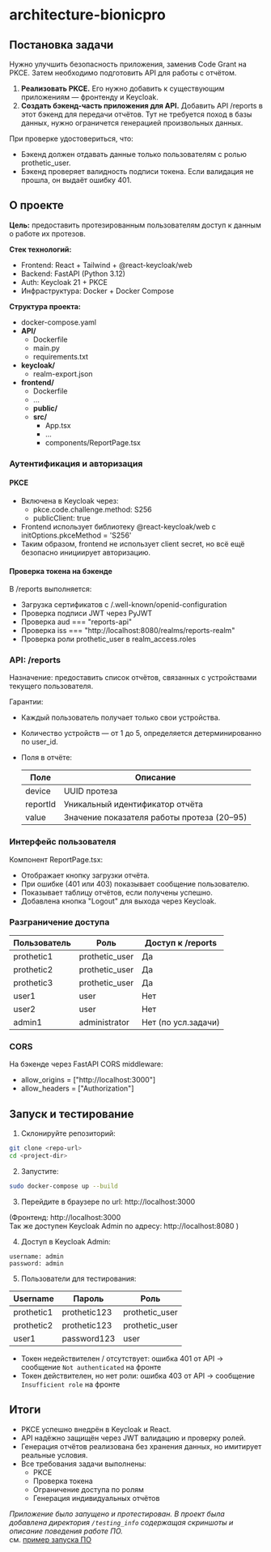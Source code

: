 # architecture-bionicpro

## Постановка задачи
    
Нужно улучшить безопасность приложения, заменив Code Grant на PKCE. Затем необходимо подготовить API для работы с отчётом.  

1. **Реализовать PKCE.** Его нужно добавить к существующим приложениям — фронтенду и Keycloak. 
2. **Создать бэкенд-часть приложения для API.** Добавить API /reports в этот бэкенд для передачи отчётов. Тут не требуется поход в базы данных, нужно ограничется генерацией произвольных данных.

При проверке удостовериться, что:
- Бэкенд должен отдавать данные только пользователям с ролью prothetic_user.
- Бэкенд проверяет валидность подписи токена. Если валидация не прошла, он выдаёт ошибку 401.

## О проекте

**Цель:** предоставить протезированным пользователям доступ к данным о работе их протезов.

**Стек технологий:**
- Frontend: React + Tailwind + @react-keycloak/web
- Backend: FastAPI (Python 3.12)
- Auth: Keycloak 21 + PKCE
- Инфраструктура: Docker + Docker Compose

**Структура проекта:**   
   
- docker-compose.yaml 
- **API/**	
	+ Dockerfile
	+ main.py
	+ requirements.txt
- **keycloak/**
	+ realm-export.json
- **frontend/**
	+ Dockerfile
	+ ...
	+ **public/**
	+ **src/**
		* App.tsx 
		* ...
		* components/ReportPage.tsx 


### Аутентификация и авторизация

#### PKCE
- Включена в Keycloak через:
	- pkce.code.challenge.method: S256
	- publicClient: true
- Frontend использует библиотеку @react-keycloak/web с initOptions.pkceMethod = 'S256'
- Таким образом, frontend не использует client secret, но всё ещё безопасно инициирует авторизацию.

#### Проверка токена на бэкенде
В /reports выполняется:
- Загрузка сертификатов с /.well-known/openid-configuration
- Проверка подписи JWT через PyJWT
- Проверка aud === "reports-api"
- Проверка iss === "http://localhost:8080/realms/reports-realm"
- Проверка роли prothetic_user в realm_access.roles

### API: /reports
   
Назначение: предоставить список отчётов, связанных с устройствами текущего пользователя.

Гарантии:
- Каждый пользователь получает только свои устройства.
- Количество устройств — от 1 до 5, определяется детерминированно по user_id.
- Поля в отчёте:

    | Поле | Описание |
    |---|---|
    | device | UUID протеза |
    | reportId | Уникальный идентификатор отчёта |
    | value | Значение показателя работы протеза (20–95) |
    
### Интерфейс пользователя

Компонент ReportPage.tsx:
- Отображает кнопку загрузки отчёта.
- При ошибке (401 или 403) показывает сообщение пользователю.
- Показывает таблицу отчётов, если получены успешно.
- Добавлена кнопка "Logout" для выхода через Keycloak.

### Разграничение доступа

| Пользователь | Роль | Доступ к /reports |
|---|---|---|
| prothetic1 | prothetic_user | Да |
| prothetic2 | prothetic_user | Да |
| prothetic3 | prothetic_user | Да |
| user1 | user	 | Нет |
| user2 | user	 | Нет |
| admin1 | administrator | Нет (по усл.задачи) |


### CORS

На бэкенде через FastAPI CORS middleware:
- allow_origins = ["http://localhost:3000"]
- allow_headers = ["Authorization"]

## Запуск и тестирование

1. Склонируйте репозиторий:
```bash
git clone <repo-url>
cd <project-dir>
```

2. Запустите:
```bash
sudo docker-compose up --build
```

3. Перейдите в браузере по url:  http://localhost:3000

(Фронтенд: http://localhost:3000   
Так же доступен Keycloak Admin по адресу: http://localhost:8080 )

4. Доступ в Keycloak Admin:
```
username: admin
password: admin
```

5. Пользователи для тестирования:

|Username	| Пароль | Роль |
|---|---|---|
|prothetic1 | prothetic123 | prothetic_user |
|prothetic2 | prothetic123 | prothetic_user |
|user1 | password123 | user |

- Токен недействителен / отсутствует: ошибка 401 от API → сообщение `Not authenticated` на фронте
- Токен действителен, но нет роли: ошибка 403 от API → сообщение `Insufficient role` на фронте

## Итоги

- PKCE успешно внедрён в Keycloak и React.
- API надёжно защищён через JWT валидацию и проверку ролей.
- Генерация отчётов реализована без хранения данных, но имитирует реальные условия.
- Все требования задачи выполнены:
    - PKCE
    - Проверка токена
    - Ограничение доступа по ролям
    - Генерация индивидуальных отчётов
    
_Приложение было запущено и протестирован. В проект была добавлена директория `/testing_info` содержащая скриншоты и описание поведения работе ПО._    
см. [пример запуска ПО](testing_info/ReadMe.md)











